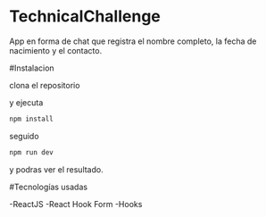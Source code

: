 # TechnicalChallenge


App en forma de chat que registra el nombre completo, la fecha de nacimiento y el contacto.

#Instalacion

clona el repositorio

y ejecuta
```bash
npm install
```

seguido
```bash
npm run dev
```

y podras ver el resultado.


#Tecnologías usadas

-ReactJS
-React Hook Form
-Hooks
